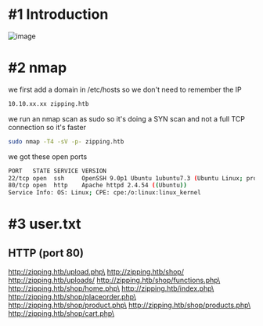 # #1 Introduction
![image](https://github.com/Mate0r/app.hackthebock.com/assets/94843357/4cf7f881-56aa-4262-a3b0-2f436a100a2e)

# #2 nmap

we first add a domain in /etc/hosts so we don't need to remember the IP
```bash
10.10.xx.xx zipping.htb
```

we run an nmap scan as sudo so it's doing a SYN scan and not a full TCP connection so it's faster

```bash
sudo nmap -T4 -sV -p- zipping.htb
```

we got these open ports
```bash
PORT   STATE SERVICE VERSION
22/tcp open  ssh     OpenSSH 9.0p1 Ubuntu 1ubuntu7.3 (Ubuntu Linux; protocol 2.0)
80/tcp open  http    Apache httpd 2.4.54 ((Ubuntu))
Service Info: OS: Linux; CPE: cpe:/o:linux:linux_kernel
```

# #3 user.txt

## HTTP (port 80)

http://zipping.htb/upload.php\
http://zipping.htb/shop/
http://zipping.htb/uploads/
http://zipping.htb/shop/functions.php\
http://zipping.htb/shop/home.php\
http://zipping.htb/index.php\
http://zipping.htb/shop/placeorder.php\
http://zipping.htb/shop/product.php\
http://zipping.htb/shop/products.php\
http://zipping.htb/shop/cart.php\







